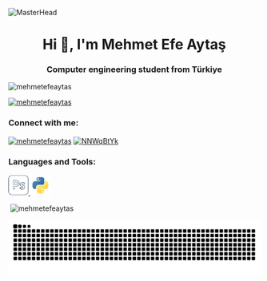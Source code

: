 ![MasterHead](https://miro.medium.com/v2/resize:fit:1024/1*OohqW5DGh9CQS4hLY5FXzA.png)
<h1 align="center">Hi 👋, I'm Mehmet Efe Aytaş</h1>
<h3 align="center">Computer engineering student from Türkiye</h3>

<p align="left"> <img src="https://komarev.com/ghpvc/?username=mehmetefeaytas&label=Profile%20views&color=0e75b6&style=flat" alt="mehmetefeaytas" /> </p>

<p align="left"> <a href="https://github.com/ryo-ma/github-profile-trophy"><img src="https://github-profile-trophy.vercel.app/?username=mehmetefeaytas" alt="mehmetefeaytas" /></a> </p>

<h3 align="left">Connect with me:</h3>
<p align="left">
<a href="https://instagram.com/mehmetefeaytas" target="blank"><img align="center" src="https://raw.githubusercontent.com/rahuldkjain/github-profile-readme-generator/master/src/images/icons/Social/instagram.svg" alt="mehmetefeaytas" height="30" width="40" /></a>
<a href="https://discord.gg/NNWqBtYk" target="blank"><img align="center" src="https://raw.githubusercontent.com/rahuldkjain/github-profile-readme-generator/master/src/images/icons/Social/discord.svg" alt="NNWqBtYk" height="30" width="40" /></a>
</p>

<h3 align="left">Languages and Tools:</h3>
<p align="left"> <a href="https://www.photoshop.com/en" target="_blank" rel="noreferrer"> <img src="https://raw.githubusercontent.com/devicons/devicon/master/icons/photoshop/photoshop-line.svg" alt="photoshop" width="40" height="40"/> </a> <a href="https://www.python.org" target="_blank" rel="noreferrer"> <img src="https://raw.githubusercontent.com/devicons/devicon/master/icons/python/python-original.svg" alt="python" width="40" height="40"/> </a> </p>

<p>&nbsp;<img align="center" src="https://github-readme-stats.vercel.app/api?username=mehmetefeaytas&show_icons=true&locale=en" alt="mehmetefeaytas" /></p>


<picture>
  <source media="(prefers-color-scheme: dark)" srcset="https://raw.githubusercontent.com/mehmetefeaytas/mehmetefeaytas/output/github-contribution-grid-snake-dark.svg">
  <source media="(prefers-color-scheme: light)" srcset="https://raw.githubusercontent.com/mehmetefeaytas/mehmetefeaytas/output/github-contribution-grid-snake.svg">
  <img alt="github contribution grid snake animation" src="https://raw.githubusercontent.com/mehmetefeaytas/mehmetefeaytas/output/github-contribution-grid-snake.svg">
</picture>
